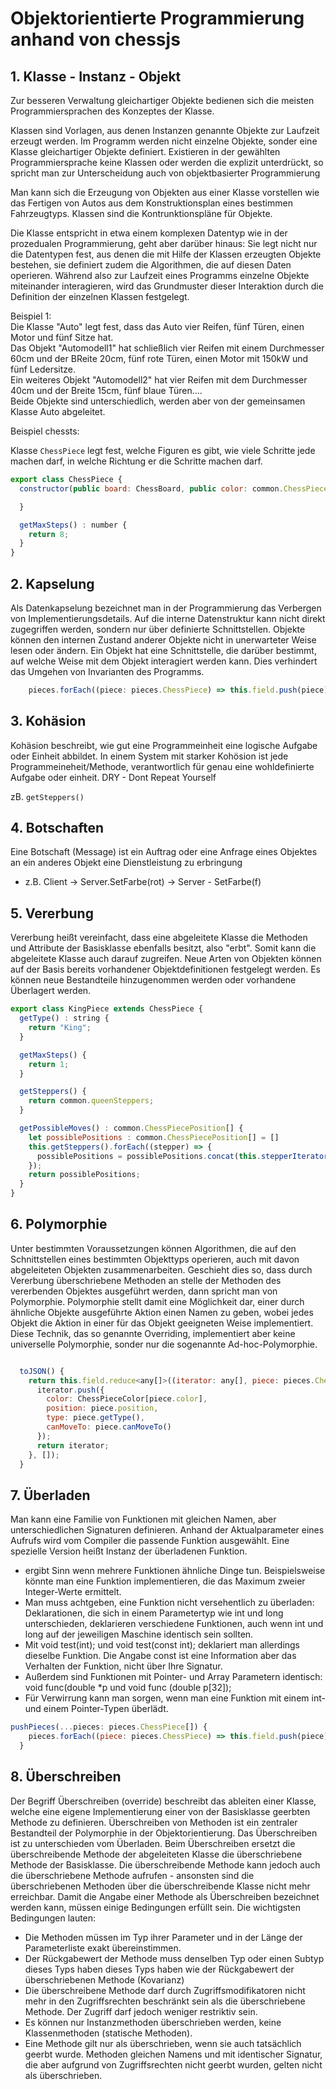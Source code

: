# Objektorientierte Programmierung anhand von chessjs


## 1. Klasse - Instanz - Objekt

Zur besseren Verwaltung gleichartiger Objekte bedienen sich die meisten Programmiersprachen des Konzeptes der Klasse.

Klassen sind Vorlagen, aus denen Instanzen genannte Objekte zur Laufzeit erzeugt werden. Im Programm werden nicht einzelne Objekte, sonder eine Klasse gleichartiger Objekte definiert. Existieren in der gewählten Programmiersprache keine Klassen oder werden die explizit unterdrückt, so spricht man zur Unterscheidung auch von objektbasierter Programmierung

Man kann sich die Erzeugung von Objekten aus einer Klasse vorstellen wie das Fertigen von Autos aus dem Konstruktionsplan eines bestimmen Fahrzeugtyps. Klassen sind die Kontrunktionspläne für Objekte.

Die Klasse entspricht in etwa einem komplexen Datentyp wie in der prozedualen Programmierung, geht aber darüber hinaus: Sie legt nicht nur die Datentypen fest, aus denen die mit Hilfe der Klassen erzeugten Objekte bestehen, sie definiert zudem die Algorithmen, die auf diesen Daten operieren. Während also zur Laufzeit eines Programms einzelne Objekte miteinander interagieren, wird das Grundmuster dieser Interaktion durch die Definition der einzelnen Klassen festgelegt.

Beispiel 1:  
Die Klasse "Auto" legt fest, dass das Auto vier Reifen, fünf Türen, einen Motor und fünf Sitze hat.  
Das Objekt "Automodell1" hat schließlich vier Reifen mit einem Durchmesser 60cm und der BReite 20cm, fünf rote Türen, einen Motor mit 150kW und fünf Ledersitze.  
Ein weiteres Objekt "Automodell2" hat vier Reifen mit dem Durchmesser 40cm und der Breite 15cm, fünf blaue Türen....  
Beide Objekte sind unterschiedlich, werden aber von der gemeinsamen Klasse Auto abgeleitet.

Beispiel chessts:

Klasse `ChessPiece` legt fest, welche Figuren es gibt, wie viele Schritte jede machen darf, in welche Richtung er die Schritte machen darf.

``` javascript
export class ChessPiece {
  constructor(public board: ChessBoard, public color: common.ChessPieceColor, public position: common.ChessPiecePosition) {

  }

  getMaxSteps() : number {
    return 8;
  }
}
 ``` 

## 2. Kapselung

Als Datenkapselung bezeichnet man in der Programmierung das Verbergen von Implementierungsdetails. Auf die interne Datenstruktur kann nicht direkt zugegriffen werden, sondern nur über definierte Schnittstellen. Objekte können den internen Zustand anderer Objekte nicht in unerwarteter Weise lesen oder ändern. Ein Objekt hat eine Schnittstelle, die darüber bestimmt, auf welche Weise mit dem Objekt interagiert werden kann. Dies verhindert das Umgehen von Invarianten des Programms.

```javascript
    pieces.forEach((piece: pieces.ChessPiece) => this.field.push(piece))
```  

## 3. Kohäsion

Kohäsion beschreibt, wie gut eine Programmeinheit eine logische Aufgabe oder Einheit abbildet. In einem System mit starker Kohösion ist jede Programmeineheit/Methode, verantwortlich für genau eine wohldefinierte Aufgabe oder einheit.
DRY - Dont Repeat Yourself

zB. `getSteppers()`

## 4. Botschaften

Eine Botschaft (Message) ist ein Auftrag oder eine Anfrage eines Objektes an ein anderes Objekt eine Dienstleistung zu erbringung

- z.B. Client -> Server.SetFarbe(rot) -> Server - SetFarbe(f)


## 5. Vererbung

Vererbung heißt vereinfacht, dass eine abgeleitete Klasse die Methoden und Attribute der Basisklasse ebenfalls besitzt, also "erbt". Somit kann die abgeleitete Klasse auch darauf zugreifen. Neue Arten von Objekten können auf der Basis bereits vorhandener Objektdefinitionen festgelegt werden. Es können neue Bestandteile hinzugenommen werden oder vorhandene Überlagert werden.

```javascript
export class KingPiece extends ChessPiece {
  getType() : string {
    return "King";
  }

  getMaxSteps() {
    return 1;
  }

  getSteppers() {
    return common.queenSteppers;
  }

  getPossibleMoves() : common.ChessPiecePosition[] {
    let possiblePositions : common.ChessPiecePosition[] = []
    this.getSteppers().forEach((stepper) => {
      possiblePositions = possiblePositions.concat(this.stepperIterator(stepper));
    });
    return possiblePositions;
  }
}
```
## 6. Polymorphie

Unter bestimmten Voraussetzungen können Algorithmen, die auf den Schnittstellen eines bestimmten Objekttyps operieren, auch mit davon abgeleiteten Objekten zusammenarbeiten.
Geschieht dies so, dass durch Vererbung überschriebene Methoden an stelle der Methoden des vererbenden Objektes ausgeführt werden, dann spricht man von Polymorphie. Polymorphie stellt damit eine Möglichkeit dar, einer durch ähnliche Objekte ausgeführte Aktion einen Namen zu geben, wobei jedes Objekt die Aktion in einer für das Objekt geeigneten Weise implementiert.
Diese Technik, das so genannte Overriding, implementiert aber keine universelle Polymorphie, sonder nur die sogenannte Ad-hoc-Polymorphie.

```javascript

  toJSON() {
    return this.field.reduce<any[]>((iterator: any[], piece: pieces.ChessPiece) => {
      iterator.push({
        color: ChessPieceColor[piece.color],
        position: piece.position,
        type: piece.getType(),
        canMoveTo: piece.canMoveTo()
      });
      return iterator;
    }, []);
  }
```
## 7. Überladen

Man kann eine Familie von Funktionen mit gleichen Namen, aber unterschiedlichen Signaturen definieren. Anhand der Aktualparameter eines Aufrufs wird vom Compiler die passende Funktion ausgewählt. Eine spezielle Version heißt Instanz der überladenen Funktion.
- ergibt Sinn wenn mehrere Funktionen ähnliche Dinge tun. Beispielsweise könnte man eine Funktion implementieren, die das Maximum zweier Integer-Werte ermittelt.
- Man muss achtgeben, eine Funktion nicht versehentlich zu überladen: Deklarationen, die sich in einem Parametertyp wie int und long unterschieden, deklarieren verschiedene Funktionen, auch wenn int und long auf der jeweiligen Maschine identisch sein sollten.
- Mit void test(int); und void test(const int); deklariert man allerdings dieselbe Funktion. Die Angabe const ist eine Information aber das Verhalten der Funktion, nicht über Ihre Signatur.
- Außerdem sind Funktionen mit Pointer- und Array Parametern identisch: void func(double \*p und void func (double p[32]);
- Für Verwirrung kann man sorgen, wenn man eine Funktion mit einem int- und einem Pointer-Typen überlädt.

```javascript
pushPieces(...pieces: pieces.ChessPiece[]) {
    pieces.forEach((piece: pieces.ChessPiece) => this.field.push(piece))
  }
```
## 8. Überschreiben

Der Begriff Überschreiben (override) beschreibt das ableiten einer Klasse, welche eine eigene Implementierung einer von der Basisklasse geerbten Methode zu definieren.
Überschreiben von Methoden ist ein zentraler Bestandteil der Polymorphie in der Objektorientierung. Das Überschreiben ist zu unterschieden vom Überladen.
Beim Überschreiben ersetzt die überschreibende Methode der abgeleiteten Klasse die überschriebene Methode der Basisklasse. Die überschreibende Methode kann jedoch auch die überschriebene Methode aufrufen - ansonsten sind die überschriebenen Methoden über die überschreibende Klasse nicht mehr erreichbar.
Damit die Angabe einer Methode als Überschreiben bezeichnet werden kann, müssen einige Bedingungen erfüllt sein. Die wichtigsten Bedingungen lauten:
- Die Methoden müssen im Typ ihrer Parameter und in der Länge der Parameterliste exakt übereinstimmen.
- Der Rückgabewert der Methode muss denselben Typ oder einen Subtyp dieses Typs haben dieses Typs haben wie der Rückgabewert der überschriebenen Methode (Kovarianz)
- Die überschreibene Methode darf durch Zugriffsmodifikatoren nicht mehr in den Zugriffsrechten beschränkt sein als die überschriebene Methode. Der Zugriff darf jedoch weniger restriktiv sein.
- Es können nur Instanzmethoden überschrieben werden, keine Klassenmethoden (statische Methoden).
- Eine Methode gilt nur als überschrieben, wenn sie auch tatsächlich geerbt wurde. Methoden gleichen Namens und mit identischer Signatur, die aber aufgrund von Zugriffsrechten nicht geerbt wurden, gelten nicht als überschrieben.


